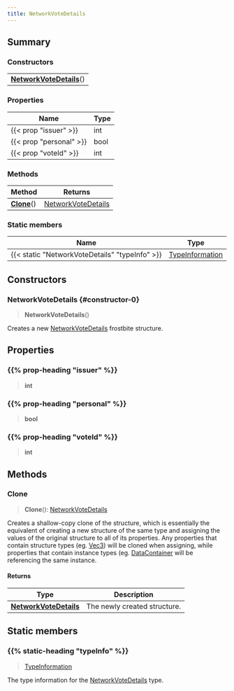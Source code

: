 ```yaml
---
title: NetworkVoteDetails
---
```



## Summary
### Constructors
| |
| ----------- |
| **[NetworkVoteDetails](#constructor-0)**() |

### Properties
| Name | Type |
| ---- | ---- |
| {{< prop "issuer" >}} | int |
| {{< prop "personal" >}} | bool |
| {{< prop "voteId" >}} | int |

### Methods
| Method | Returns |
| ------ | ---- |
| **[Clone](#clone)**() | [NetworkVoteDetails](/vext/ref/fb/networkvotedetails) |

### Static members
| Name | Type |
| ---- | ---- |
| {{< static "NetworkVoteDetails" "typeInfo" >}} | [TypeInformation](/vext/ref/shared/class/typeinformation) |

## Constructors
### NetworkVoteDetails {#constructor-0}
> **NetworkVoteDetails**()

Creates a new [NetworkVoteDetails](/vext/ref/fb/networkvotedetails) frostbite structure.

## Properties
### {{% prop-heading "issuer" %}}
> **int**

### {{% prop-heading "personal" %}}
> **bool**

### {{% prop-heading "voteId" %}}
> **int**

## Methods
### Clone
> **Clone**(): [NetworkVoteDetails](/vext/ref/fb/networkvotedetails)

Creates a shallow-copy clone of the structure, which is essentially the equivalent of creating a new structure of the same type and assigning the values of the original structure to all of its properties. Any properties that contain structure types (eg. [Vec3](/vext/ref/shared/class/vec3)) will be cloned when assigning, while properties that contain instance types (eg. [DataContainer](/vext/ref/shared/class/datacontainer) will be referencing the same instance.

#### Returns
| Type | Description |
| ---- | ----------- |
| **[NetworkVoteDetails](/vext/ref/fb/networkvotedetails)** | The newly created structure. |

## Static members
### {{% static-heading "typeInfo" %}}
> [TypeInformation](/vext/ref/shared/class/typeinformation)

The type information for the [NetworkVoteDetails](/vext/ref/fb/networkvotedetails) type.

